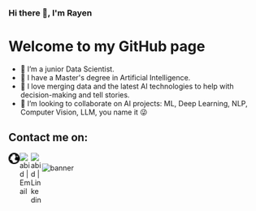 ### Hi there 👋, I'm Rayen
# Welcome to my GitHub page

- 🌱 I’m a junior Data Scientist.
- 🧠 I have a Master's degree in Artificial Intelligence.
- 📔 I love merging data and the latest AI technologies to help with decision-making and tell stories.
- 👯 I’m looking to collaborate on AI projects: ML, Deep Learning, NLP, Computer Vision, LLM, you name it 😜


## Contact me on:
[<img align="left" alt="abid" width="22px" src="https://raw.githubusercontent.com/iconic/open-iconic/master/svg/globe.svg" />]([https://abidaliawan.com](https://www.datascienceportfol.io/rayen_touzi))
[<img align="left" alt="abid | Email" width="22px" src="https://raw.githubusercontent.com/simple-icons/simple-icons/df7db8a2c4c2605113121ee72f96ee678406d50d/icons/maildotru.svg" />](mailto:rayen.touzi@gmail.com)
[<img align="left" alt="abid | Linkedin" width="22px" src="https://cdn.jsdelivr.net/npm/simple-icons@v3/icons/linkedin.svg" />](https://www.linkedin.com/in/rayen-touzi/)

# 

![banner](https://github.com/Rayen2Z/Rayen2Z/assets/93148057/88323624-e174-4abe-9075-573be3e78d8e)
